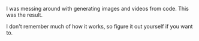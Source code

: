 I was messing around with generating images and videos from code. This was the result.

I don't remember much of how it works, so figure it out yourself if you want to.
